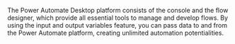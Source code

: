 The Power Automate Desktop platform consists of the console and the flow designer, which provide all essential tools to manage and develop flows. By using the input and output variables feature, you can pass data to and from the Power Automate platform, creating unlimited automation potentialities. 
